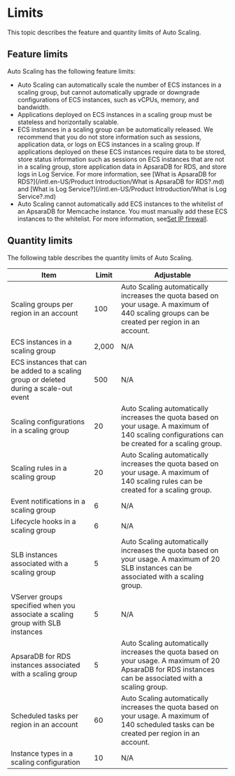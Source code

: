 # Limits

This topic describes the feature and quantity limits of Auto Scaling.

## Feature limits

Auto Scaling has the following feature limits:

-   Auto Scaling can automatically scale the number of ECS instances in a scaling group, but cannot automatically upgrade or downgrade configurations of ECS instances, such as vCPUs, memory, and bandwidth.
-   Applications deployed on ECS instances in a scaling group must be stateless and horizontally scalable.
-   ECS instances in a scaling group can be automatically released. We recommend that you do not store information such as sessions, application data, or logs on ECS instances in a scaling group. If applications deployed on these ECS instances require data to be stored, store status information such as sessions on ECS instances that are not in a scaling group, store application data in ApsaraDB for RDS, and store logs in Log Service. For more information, see [What is ApsaraDB for RDS?](/intl.en-US/Product Introduction/What is ApsaraDB for RDS?.md) and [What is Log Service?](/intl.en-US/Product Introduction/What is Log Service?.md)
-   Auto Scaling cannot automatically add ECS instances to the whitelist of an ApsaraDB for Memcache instance. You must manually add these ECS instances to the whitelist. For more information, see[Set IP firewall](https://www.alibabacloud.com/help/doc-detail/48234.htm).

## Quantity limits

The following table describes the quantity limits of Auto Scaling.

|Item|Limit|Adjustable|
|----|-----|----------|
|Scaling groups per region in an account|100|Auto Scaling automatically increases the quota based on your usage. A maximum of 440 scaling groups can be created per region in an account.|
|ECS instances in a scaling group|2,000|N/A|
|ECS instances that can be added to a scaling group or deleted during a scale-out event|500|N/A|
|Scaling configurations in a scaling group|20|Auto Scaling automatically increases the quota based on your usage. A maximum of 140 scaling configurations can be created for a scaling group.|
|Scaling rules in a scaling group|20|Auto Scaling automatically increases the quota based on your usage. A maximum of 140 scaling rules can be created for a scaling group.|
|Event notifications in a scaling group|6|N/A|
|Lifecycle hooks in a scaling group|6|N/A|
|SLB instances associated with a scaling group|5|Auto Scaling automatically increases the quota based on your usage. A maximum of 20 SLB instances can be associated with a scaling group.|
|VServer groups specified when you associate a scaling group with SLB instances|5|N/A|
|ApsaraDB for RDS instances associated with a scaling group|5|Auto Scaling automatically increases the quota based on your usage. A maximum of 20 ApsaraDB for RDS instances can be associated with a scaling group.|
|Scheduled tasks per region in an account|60|Auto Scaling automatically increases the quota based on your usage. A maximum of 140 scheduled tasks can be created per region in an account.|
|Instance types in a scaling configuration|10|N/A|

